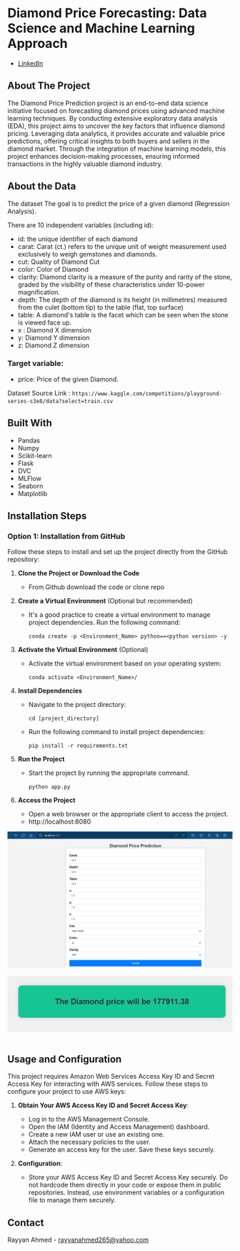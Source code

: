 # Diamond Price Forecasting: Data Science and Machine Learning Approach

- [LinkedIn](https://www.linkedin.com/in/rayyan-ahmed9477/)
  

## About The Project

The Diamond Price Prediction project is an end-to-end data science initiative focused on forecasting diamond prices using advanced machine learning techniques. By conducting extensive exploratory data analysis (EDA), this project aims to uncover the key factors that influence diamond pricing. Leveraging data analytics, it provides accurate and valuable price predictions, offering critical insights to both buyers and sellers in the diamond market. Through the integration of machine learning models, this project enhances decision-making processes, ensuring informed transactions in the highly valuable diamond industry.

## About the Data

The dataset The goal is to predict the price of a given diamond (Regression Analysis).

There are 10 independent variables (including id):

 - id: the unique identifier of each diamond
 - carat: Carat (ct.) refers to the unique unit of weight measurement used exclusively to weigh gemstones and diamonds.
 - cut: Quality of Diamond Cut
 - color: Color of Diamond
 - clarity: Diamond clarity is a measure of the purity and rarity of the stone, graded by the visibility of these characteristics under 10-power magnification.
 - depth: The depth of the diamond is its height (in millimetres) measured from the culet (bottom tip) to the table (flat, top surface)
 - table: A diamond's table is the facet which can be seen when the stone is viewed face up.
 - x : Diamond X dimension
 - y: Diamond Y dimension
 - z: Diamond Z dimension

### Target variable: 
- price: Price of the given Diamond.
  

Dataset Source Link : ```https://www.kaggle.com/competitions/playground-series-s3e8/data?select=train.csv```

## Built With

 - Pandas
 - Numpy
 - Scikit-learn
 - Flask
 - DVC
 - MLFlow
 - Seaborn
 - Matplotlib


## Installation Steps

### Option 1: Installation from GitHub

Follow these steps to install and set up the project directly from the GitHub repository:

1. **Clone the Project or Download the Code**
   - From Github download the code or clone repo 
 

2. **Create a Virtual Environment** (Optional but recommended)
   - It's a good practice to create a virtual environment to manage project dependencies. Run the following command:
     ```
     conda create -p <Environment_Name> python==<python version> -y
     ```

3. **Activate the Virtual Environment** (Optional)
   - Activate the virtual environment based on your operating system:
       ```
       conda activate <Environment_Name>/
       ```

4. **Install Dependencies**
   - Navigate to the project directory:
     ```
     cd [project_directory]
     ```
   - Run the following command to install project dependencies:
     ```
     pip install -r requirements.txt
     ```

5. **Run the Project**
   - Start the project by running the appropriate command.
     ```
     python app.py
     ```

6. **Access the Project**
   - Open a web browser or the appropriate client to access the project.
   - http://localhost:8080
  
![Home](https://github.com/Rayyan9477/Diamond-Price-Forecasting/blob/main/static/Home.png)

![Output](https://github.com/Rayyan9477/Diamond-Price-Forecasting/blob/main/static/Output.png)
<br><br>

##  Usage and Configuration

This project requires Amazon Web Services Access Key ID and Secret Access Key for interacting with AWS services. Follow these steps to configure your project to use AWS keys:

1. **Obtain Your AWS Access Key ID and Secret Access Key**:
   - Log in to the AWS Management Console.
   - Open the IAM (Identity and Access Management) dashboard.
   - Create a new IAM user or use an existing one.
   - Attach the necessary policies to the user.
   - Generate an access key for the user. Save these keys securely.

2. **Configuration**:
   - Store your AWS Access Key ID and Secret Access Key securely. Do not hardcode them directly in your code or expose them in public repositories. Instead, use environment variables or a configuration file to manage them securely.


## Contact

Rayyan Ahmed - [rayyanahmed265@yahoo.com](rayyanahmed265@yahoo.com)

